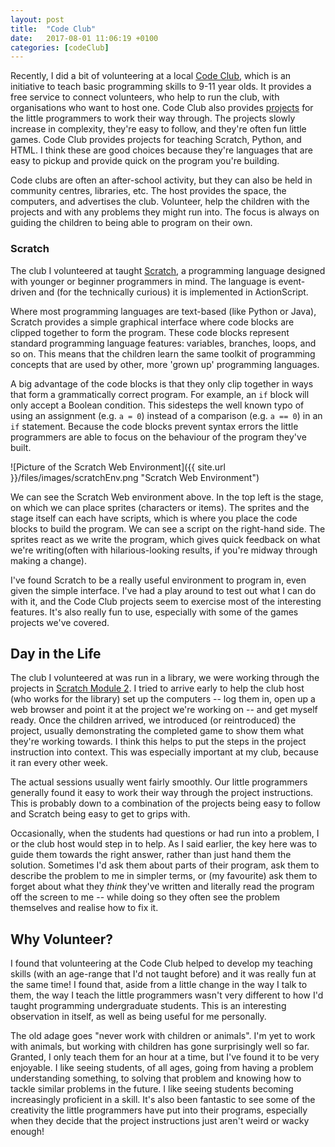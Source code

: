 ```yaml
---
layout: post
title:  "Code Club"
date:   2017-08-01 11:06:19 +0100
categories: [codeClub]
---
```


Recently, I did a bit of volunteering at a local [Code Club](https://www.codeclub.org.uk/), which is an initiative to teach basic programming skills to 9-11 year olds. It provides a free service to connect volunteers, who help to run the club, with organisations who want to host one. Code Club also provides [projects](https://codeclubprojects.org/) for the little programmers to work their way through. The projects slowly increase in complexity, they're easy to follow, and they're often fun little games. Code Club provides projects for teaching Scratch, Python, and HTML. I think these are good choices because they're languages that are easy to pickup and provide quick on the program you're building.

Code clubs are often an after-school activity, but they can also be held in community centres, libraries, etc. The host provides the space, the computers, and advertises the club. Volunteer, help the children with the projects and with any problems they might run into. The focus is always on guiding the children to being able to program on their own.

### Scratch

The club I volunteered at taught [Scratch](https://scratch.mit.edu/), a programming language designed with younger or beginner programmers in mind. The language is event-driven and (for the technically curious) it is implemented in ActionScript.

Where most programming languages are text-based (like Python or Java), Scratch provides a simple graphical interface where code blocks are clipped together to form the program. These code blocks represent standard programming language features: variables, branches, loops, and so on. This means that the children learn the same toolkit of programming concepts that are used by other, more 'grown up' programming languages.

A big advantage of the code blocks is that they only clip together in ways that form a grammatically correct program. For example, an `if` block will only accept a Boolean condition. This sidesteps the well known typo of using an assignment (e.g. `a = 0`) instead of a comparison (e.g. `a == 0`) in an `if` statement. Because the code blocks prevent syntax errors the little programmers are able to focus on the behaviour of the program they've built.

![Picture of the Scratch Web Environment]({{ site.url }}/files/images/scratchEnv.png "Scratch Web Environment")

We can see the Scratch Web environment above. In the top left is the stage, on which we can place sprites (characters or items). The sprites and the stage itself can each have scripts, which is where you place the code blocks to build the program. We can see a script on the right-hand side. The sprites react as we write the program, which gives quick feedback on what we're writing(often with hilarious-looking results, if you're midway through making a change).

I've found Scratch to be a really useful environment to program in, even given the simple interface. I've had a play around to test out what I can do with it, and the Code Club projects seem to exercise most of the interesting features. It's also really fun to use, especially with some of the games projects we've covered.

## Day in the Life

The club I volunteered at was run in a library, we were working through the projects in [Scratch Module 2](https://codeclubprojects.org/en-GB/scratch/#scratch-module-2). I tried to arrive early to help the club host (who works for the library) set up the computers -- log them in, open up a web browser and point it at the project we're working on -- and get myself ready. Once the children arrived, we introduced (or reintroduced) the project, usually demonstrating the completed game to show them what they're working towards. I think this helps to put the steps in the project instruction into context. This was especially important at my club, because it ran every other week.

The actual sessions usually went fairly smoothly. Our little programmers generally found it easy to work their way through the project instructions. This is probably down to a combination of the projects being easy to follow and Scratch being easy to get to grips with.

 Occasionally, when the students had questions or had run into a problem, I or the club host would step in to help. As I said earlier, the key here was to guide them towards the right answer, rather than just hand them the solution. Sometimes I'd ask them about parts of their program, ask them to describe the problem to me in simpler terms, or (my favourite) ask them to forget about what they _think_ they've written and literally read the program off the screen to me -- while doing so they often see the problem themselves and realise how to fix it.

## Why Volunteer?

I found that volunteering at the Code Club helped to develop my teaching skills (with an age-range that I'd not taught before) and it was really fun at the same time! I found that, aside from a little change in the way I talk to them, the way I teach the little programmers wasn't very different to how I'd taught programming undergraduate students. This is an interesting observation in itself, as well as being useful for me personally.

The old adage goes "never work with children or animals". I'm yet to work with animals, but working with children has gone surprisingly well so far. Granted, I only teach them for an hour at a time, but I've found it to be very enjoyable. I like seeing students, of all ages, going from having a problem understanding something, to solving that problem and knowing how to tackle similar problems in the future. I like seeing students becoming increasingly proficient in a skill. It's also been fantastic to see some of the creativity the little programmers have put into their programs, especially when they decide that the project instructions just aren't weird or wacky enough!
